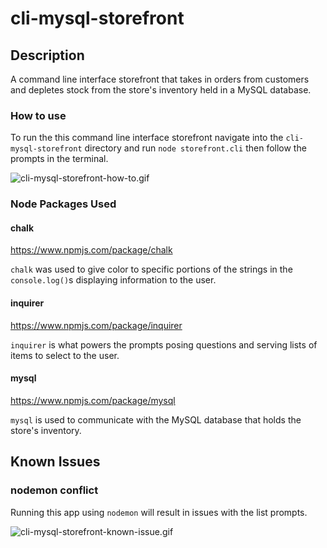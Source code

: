 # cli-mysql-storefront

## Description
A command line interface storefront that takes in orders from customers and depletes stock from the store's inventory held in a MySQL database.

### How to use
To run the this command line interface storefront navigate into the `cli-mysql-storefront` directory and run `node storefront.cli` then follow the prompts in the terminal.

![cli-mysql-storefront-how-to.gif](cli-mysql-storefront-how-to.gif)

### Node Packages Used
#### chalk
https://www.npmjs.com/package/chalk

`chalk` was used to give color to specific portions of the strings in the `console.log()`s displaying information to the user.

#### inquirer
https://www.npmjs.com/package/inquirer

`inquirer` is what powers the prompts posing questions and serving lists of items to select to the user.

#### mysql
https://www.npmjs.com/package/mysql

`mysql` is used to communicate with the MySQL database that holds the store's inventory.

## Known Issues
### nodemon conflict
Running this app using `nodemon` will result in issues with the list prompts.

![cli-mysql-storefront-known-issue.gif](cli-mysql-storefront-known-issue.gif)
